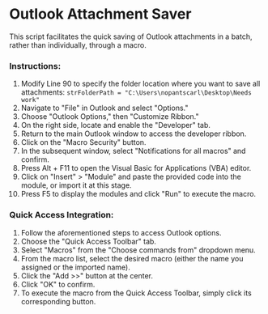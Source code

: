 # Outlook Attachment Saver

This script facilitates the quick saving of Outlook attachments in a batch, rather than individually, through a macro.

### Instructions:

1. Modify Line 90 to specify the folder location where you want to save all attachments: `strFolderPath = "C:\Users\nopantscarl\Desktop\Needs work"`
2. Navigate to "File" in Outlook and select "Options."
3. Choose "Outlook Options," then "Customize Ribbon."
4. On the right side, locate and enable the "Developer" tab.
5. Return to the main Outlook window to access the developer ribbon.
6. Click on the "Macro Security" button.
7. In the subsequent window, select "Notifications for all macros" and confirm.
8. Press Alt + F11 to open the Visual Basic for Applications (VBA) editor.
9. Click on "Insert" > "Module" and paste the provided code into the module, or import it at this stage.
10. Press F5 to display the modules and click "Run" to execute the macro.

### Quick Access Integration:

1. Follow the aforementioned steps to access Outlook options.
2. Choose the "Quick Access Toolbar" tab.
3. Select "Macros" from the "Choose commands from" dropdown menu.
4. From the macro list, select the desired macro (either the name you assigned or the imported name).
5. Click the "Add >>" button at the center.
6. Click "OK" to confirm.
7. To execute the macro from the Quick Access Toolbar, simply click its corresponding button.


